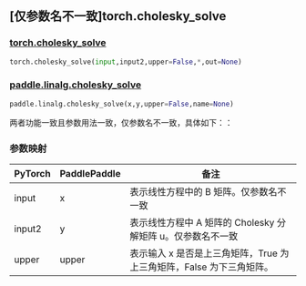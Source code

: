 ## [仅参数名不一致]torch.cholesky_solve

### [torch.cholesky_solve](https://pytorch.org/docs/stable/generated/torch.cholesky_solve.html?highlight=cholesky#torch.cholesky_solve)

```python
torch.cholesky_solve(input,input2,upper=False,*,out=None)
```

### [paddle.linalg.cholesky_solve](https://www.paddlepaddle.org.cn/documentation/docs/zh/develop/api/paddle/linalg/cholesky_solve_cn.html#cholesky-solve)

```python
paddle.linalg.cholesky_solve(x,y,upper=False,name=None)
```

两者功能一致且参数用法一致，仅参数名不一致，具体如下：：

### 参数映射
| PyTorch | PaddlePaddle | 备注                                                                               |
| ------- | ------------ | ---------------------------------------------------------------------------------- |
| input   | x            | 表示线性方程中的 B 矩阵。仅参数名不一致                                            |
| input2  | y            | 表示线性方程中 A 矩阵的 Cholesky 分解矩阵 u。仅参数名不一致                        |
| upper   | upper        | 表示输入 x 是否是上三角矩阵，True 为上三角矩阵，False 为下三角矩阵。|
